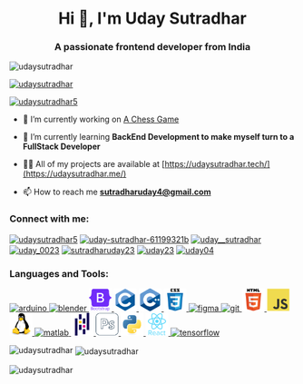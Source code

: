 <h1 align="center">Hi 👋, I'm Uday Sutradhar</h1>
<h3 align="center">A passionate frontend developer from India</h3>

<p align="left"> <img src="https://komarev.com/ghpvc/?username=udaysutradhar&label=Profile%20views&color=0e75b6&style=flat" alt="udaysutradhar" /> </p>

<p align="left"> <a href="https://github.com/ryo-ma/github-profile-trophy"><img src="https://github-profile-trophy.vercel.app/?username=udaysutradhar" alt="udaysutradhar" /></a> </p>

<p align="left"> <a href="https://twitter.com/udaysutradhar5" target="blank"><img src="https://img.shields.io/twitter/follow/udaysutradhar5?logo=twitter&style=for-the-badge" alt="udaysutradhar5" /></a> </p>

- 🔭 I’m currently working on [A Chess Game]([https://github.com/UdaySutradhar/Chess](https://github.com/UdaySutradhar/ChessGame))

- 🌱 I’m currently learning **BackEnd Development to make myself turn to a FullStack Developer**

- 👨‍💻 All of my projects are available at [https://udaysutradhar.tech/](https://udaysutradhar.me/)

- 📫 How to reach me **sutradharuday4@gmail.com**

<h3 align="left">Connect with me:</h3>
<p align="left">
<a href="https://twitter.com/udaysutradhar5" target="blank"><img align="center" src="https://raw.githubusercontent.com/rahuldkjain/github-profile-readme-generator/master/src/images/icons/Social/twitter.svg" alt="udaysutradhar5" height="30" width="40" /></a>
<a href="https://linkedin.com/in/uday-sutradhar-61199321b" target="blank"><img align="center" src="https://raw.githubusercontent.com/rahuldkjain/github-profile-readme-generator/master/src/images/icons/Social/linked-in-alt.svg" alt="uday-sutradhar-61199321b" height="30" width="40" /></a>
<a href="https://instagram.com/uday__sutradhar" target="blank"><img align="center" src="https://raw.githubusercontent.com/rahuldkjain/github-profile-readme-generator/master/src/images/icons/Social/instagram.svg" alt="uday__sutradhar" height="30" width="40" /></a>
<a href="https://www.codechef.com/users/uday_0023" target="blank"><img align="center" src="https://cdn.jsdelivr.net/npm/simple-icons@3.1.0/icons/codechef.svg" alt="uday_0023" height="30" width="40" /></a>
<a href="https://www.hackerrank.com/sutradharuday23" target="blank"><img align="center" src="https://raw.githubusercontent.com/rahuldkjain/github-profile-readme-generator/master/src/images/icons/Social/hackerrank.svg" alt="sutradharuday23" height="30" width="40" /></a>
<a href="https://codeforces.com/profile/uday23" target="blank"><img align="center" src="https://raw.githubusercontent.com/rahuldkjain/github-profile-readme-generator/master/src/images/icons/Social/codeforces.svg" alt="uday23" height="30" width="40" /></a>
<a href="https://www.leetcode.com/uday04" target="blank"><img align="center" src="https://raw.githubusercontent.com/rahuldkjain/github-profile-readme-generator/master/src/images/icons/Social/leet-code.svg" alt="uday04" height="30" width="40" /></a>
</p>

<h3 align="left">Languages and Tools:</h3>
<p align="left"> <a href="https://www.arduino.cc/" target="_blank" rel="noreferrer"> <img src="https://cdn.worldvectorlogo.com/logos/arduino-1.svg" alt="arduino" width="40" height="40"/> </a> <a href="https://www.blender.org/" target="_blank" rel="noreferrer"> <img src="https://download.blender.org/branding/community/blender_community_badge_white.svg" alt="blender" width="40" height="40"/> </a> <a href="https://getbootstrap.com" target="_blank" rel="noreferrer"> <img src="https://raw.githubusercontent.com/devicons/devicon/master/icons/bootstrap/bootstrap-plain-wordmark.svg" alt="bootstrap" width="40" height="40"/> </a> <a href="https://www.cprogramming.com/" target="_blank" rel="noreferrer"> <img src="https://raw.githubusercontent.com/devicons/devicon/master/icons/c/c-original.svg" alt="c" width="40" height="40"/> </a> <a href="https://www.w3schools.com/cpp/" target="_blank" rel="noreferrer"> <img src="https://raw.githubusercontent.com/devicons/devicon/master/icons/cplusplus/cplusplus-original.svg" alt="cplusplus" width="40" height="40"/> </a> <a href="https://www.w3schools.com/css/" target="_blank" rel="noreferrer"> <img src="https://raw.githubusercontent.com/devicons/devicon/master/icons/css3/css3-original-wordmark.svg" alt="css3" width="40" height="40"/> </a> <a href="https://www.figma.com/" target="_blank" rel="noreferrer"> <img src="https://www.vectorlogo.zone/logos/figma/figma-icon.svg" alt="figma" width="40" height="40"/> </a> <a href="https://git-scm.com/" target="_blank" rel="noreferrer"> <img src="https://www.vectorlogo.zone/logos/git-scm/git-scm-icon.svg" alt="git" width="40" height="40"/> </a> <a href="https://www.w3.org/html/" target="_blank" rel="noreferrer"> <img src="https://raw.githubusercontent.com/devicons/devicon/master/icons/html5/html5-original-wordmark.svg" alt="html5" width="40" height="40"/> </a> <a href="https://developer.mozilla.org/en-US/docs/Web/JavaScript" target="_blank" rel="noreferrer"> <img src="https://raw.githubusercontent.com/devicons/devicon/master/icons/javascript/javascript-original.svg" alt="javascript" width="40" height="40"/> </a> <a href="https://www.linux.org/" target="_blank" rel="noreferrer"> <img src="https://raw.githubusercontent.com/devicons/devicon/master/icons/linux/linux-original.svg" alt="linux" width="40" height="40"/> </a> <a href="https://www.mathworks.com/" target="_blank" rel="noreferrer"> <img src="https://upload.wikimedia.org/wikipedia/commons/2/21/Matlab_Logo.png" alt="matlab" width="40" height="40"/> </a> <a href="https://pandas.pydata.org/" target="_blank" rel="noreferrer"> <img src="https://raw.githubusercontent.com/devicons/devicon/2ae2a900d2f041da66e950e4d48052658d850630/icons/pandas/pandas-original.svg" alt="pandas" width="40" height="40"/> </a> <a href="https://www.photoshop.com/en" target="_blank" rel="noreferrer"> <img src="https://raw.githubusercontent.com/devicons/devicon/master/icons/photoshop/photoshop-line.svg" alt="photoshop" width="40" height="40"/> </a> <a href="https://www.python.org" target="_blank" rel="noreferrer"> <img src="https://raw.githubusercontent.com/devicons/devicon/master/icons/python/python-original.svg" alt="python" width="40" height="40"/> </a> <a href="https://reactjs.org/" target="_blank" rel="noreferrer"> <img src="https://raw.githubusercontent.com/devicons/devicon/master/icons/react/react-original-wordmark.svg" alt="react" width="40" height="40"/> </a> <a href="https://www.tensorflow.org" target="_blank" rel="noreferrer"> <img src="https://www.vectorlogo.zone/logos/tensorflow/tensorflow-icon.svg" alt="tensorflow" width="40" height="40"/> </a> </p>

<p><img align="left" src="https://github-readme-stats.vercel.app/api/top-langs?username=udaysutradhar&show_icons=true&locale=en&layout=compact" alt="udaysutradhar" /></p>

<p>&nbsp;<img align="center" src="https://github-readme-stats.vercel.app/api?username=udaysutradhar&show_icons=true&locale=en" alt="udaysutradhar" /></p>

<p><img align="center" src="https://github-readme-streak-stats.herokuapp.com/?user=udaysutradhar&" alt="udaysutradhar" /></p>
